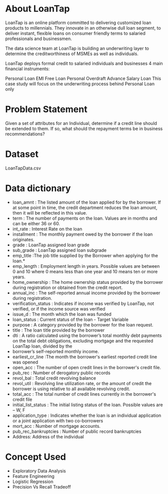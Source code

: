 # About LoanTap
LoanTap is an online platform committed to delivering customized loan products to millennials. They innovate in an otherwise dull loan segment, to deliver instant, flexible loans on consumer friendly terms to salaried professionals and businessmen.

The data science team at LoanTap is building an underwriting layer to determine the creditworthiness of MSMEs as well as individuals.

LoanTap deploys formal credit to salaried individuals and businesses 4 main financial instruments:

Personal Loan
EMI Free Loan
Personal Overdraft
Advance Salary Loan
This case study will focus on the underwriting process behind Personal Loan only

# Problem Statement

Given a set of attributes for an Individual, determine if a credit line should be extended to them. If so, what should the repayment terms be in business recommendations?

# Dataset
LoanTapData.csv

# Data dictionary
- loan_amnt : The listed amount of the loan applied for by the borrower. If at some point in time, the credit department reduces the loan amount, then it will be reflected in this value.
- term : The number of payments on the loan. Values are in months and can be either 36 or 60.
- int_rate : Interest Rate on the loan
- installment : The monthly payment owed by the borrower if the loan originates.
- grade : LoanTap assigned loan grade
- sub_grade : LoanTap assigned loan subgrade
- emp_title :The job title supplied by the Borrower when applying for the loan.*
- emp_length : Employment length in years. Possible values are between 0 and 10 where 0 means less than one year and 10 means ten or more years.
- home_ownership : The home ownership status provided by the borrower during registration or obtained from the credit report.
- annual_inc : The self-reported annual income provided by the borrower during registration.
- verification_status : Indicates if income was verified by LoanTap, not verified, or if the income source was verified
- issue_d : The month which the loan was funded
- loan_status : Current status of the loan - Target Variable
- purpose : A category provided by the borrower for the loan request.
- title : The loan title provided by the borrower
- dti : A ratio calculated using the borrower’s total monthly debt payments on the total debt obligations, excluding mortgage and the requested LoanTap loan, divided by the
- borrower’s self-reported monthly income.
- earliest_cr_line :The month the borrower's earliest reported credit line was opened
- open_acc : The number of open credit lines in the borrower's credit file.
- pub_rec : Number of derogatory public records
- revol_bal : Total credit revolving balance
- revol_util : Revolving line utilization rate, or the amount of credit the borrower is using relative to all available revolving credit.
- total_acc : The total number of credit lines currently in the borrower's credit file
- initial_list_status : The initial listing status of the loan. Possible values are – W, F
- application_type : Indicates whether the loan is an individual application or a joint application with two co-borrowers
- mort_acc : Number of mortgage accounts.
- pub_rec_bankruptcies : Number of public record bankruptcies
- Address: Address of the individual

# Concept Used
- Exploratory Data Analysis
- Feature Engineering
- Logistic Regression
- Precision Vs Recall Tradeoff
